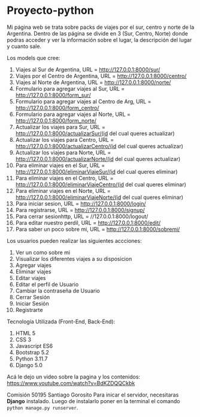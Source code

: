 # Proyecto-python

Mi página web se trata sobre packs de viajes por el sur, centro y norte de la Argentina. Dentro de las página se divide en 3 (Sur, Centro, Norte) donde podras acceder y ver la información sobre el lugar, la descripción del lugar y cuanto sale.

Los models que cree:
1) Viajes al Sur de Argentina, URL = http://127.0.0.1:8000/sur/
2) Viajes por el Centro de Argentina, URL = http://127.0.0.1:8000/centro/
3) Viajes al Norte de Argentina, URL = http://127.0.0.1:8000/norte/
4) Formulario para agregar viajes al Sur, URL = http://127.0.0.1:8000/form_sur/
5) Formulario para agregar viajes al Centro de Arg, URL = http://127.0.0.1:8000/form_centro/
6) Formulario para agregar viajes al Norte, URL = http://127.0.0.1:8000/form_norte/
7) Actualizar los viajes para Sur, URL = http://127.0.0.1:8000/actualizarSur/(id del cual queres actualizar)
8) Actualizar los viajes para Centro, URL = http://127.0.0.1:8000/actualizarCentro/(id del cual queres actualizar)
9) Actualizar los viajes para Norte, URL = http://127.0.0.1:8000/actualizarNorte/(id del cual queres actualizar)
10) Para eliminar viajes en el Sur, URL = http://127.0.0.1:8000/eliminarViajeSur/(id del cual queres eliminar)
11) Para eliminar viajes en el Centro, URL = http://127.0.0.1:8000/eliminarViajeCentro/(id del cual queres eliminar)
12) Para eliminar viajes en el Norte, URL = http://127.0.0.1:8000/eliminarViajeNorte/(id del cual queres eliminar)
13) Para iniciar sesion, URL = http://127.0.0.1:8000/login/
14) Para registrarse, URL = http://127.0.0.1:8000/signup/
15) Para cerrar sesionhttp, URL = //127.0.0.1:8000/logout/
16) Para editar nuestro perdil, URL = http://127.0.0.1:8000/edit/
17) Para saber un poco sobre mi, URL = http://127.0.0.1:8000/sobremi/

Los usuarios pueden realizar las siguientes accciones:
1) Ver un como sobre mi
2) Visualizar los diferentes viajes a su disposicion
3) Agregar viajes
4) Eliminar viajes
5) Editar viajes
6) Editar el perfil de Usuario
7) Cambiar la contraseña de Usuario
8) Cerrar Sesión
9) Iniciar Sesión
10) Registrarte

Tecnología Utilizada (Front-End, Back-End):
1) HTML 5
2) CSS 3
3) Javascript ES6
4) Bootstrap 5.2
5) Python 3.11.7
6) Django 5.0

Acá le dejo un video sobre la pagina y los contenidos:
https://www.youtube.com/watch?v=BdKZDQQCkbk

Comisión 50195
Santiago Gorosito
Para inicar el servidor, necesitaras **Django** instalado. Luego de instalarlo poner en la terminal el comando `python manage.py runserver`.
